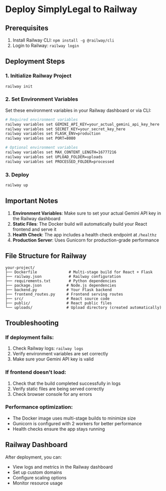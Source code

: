 # Deploy SimplyLegal to Railway

## Prerequisites
1. Install Railway CLI: `npm install -g @railway/cli`
2. Login to Railway: `railway login`

## Deployment Steps

### 1. Initialize Railway Project
```bash
railway init
```

### 2. Set Environment Variables
Set these environment variables in your Railway dashboard or via CLI:

```bash
# Required environment variables
railway variables set GEMINI_API_KEY=your_actual_gemini_api_key_here
railway variables set SECRET_KEY=your_secret_key_here
railway variables set FLASK_ENV=production
railway variables set PORT=8080

# Optional environment variables
railway variables set MAX_CONTENT_LENGTH=16777216
railway variables set UPLOAD_FOLDER=uploads
railway variables set PROCESSED_FOLDER=processed
```

### 3. Deploy
```bash
railway up
```

## Important Notes

1. **Environment Variables**: Make sure to set your actual Gemini API key in the Railway dashboard
2. **Static Files**: The Docker build will automatically build your React frontend and serve it
3. **Health Check**: The app includes a health check endpoint at `/healthz`
4. **Production Server**: Uses Gunicorn for production-grade performance

## File Structure for Railway
```
your-project/
├── Dockerfile              # Multi-stage build for React + Flask
├── railway.json            # Railway configuration
├── requirements.txt        # Python dependencies
├── package.json           # Node.js dependencies
├── backend.py             # Your Flask backend
├── frontend_routes.py     # Frontend serving routes
├── src/                   # React source code
├── public/                # React public files
└── uploads/               # Upload directory (created automatically)
```

## Troubleshooting

### If deployment fails:
1. Check Railway logs: `railway logs`
2. Verify environment variables are set correctly
3. Make sure your Gemini API key is valid

### If frontend doesn't load:
1. Check that the build completed successfully in logs
2. Verify static files are being served correctly
3. Check browser console for any errors

### Performance optimization:
- The Docker image uses multi-stage builds to minimize size
- Gunicorn is configured with 2 workers for better performance
- Health checks ensure the app stays running

## Railway Dashboard
After deployment, you can:
- View logs and metrics in the Railway dashboard
- Set up custom domains
- Configure scaling options
- Monitor resource usage